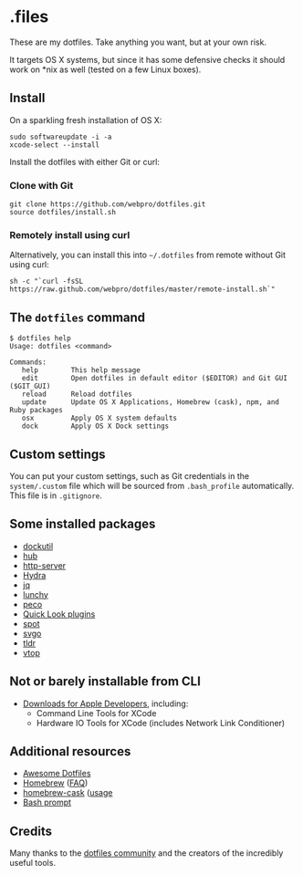 # .files

These are my dotfiles. Take anything you want, but at your own risk.

It targets OS X systems, but since it has some defensive checks it should work on *nix as well (tested on a few Linux boxes).

## Install

On a sparkling fresh installation of OS X:

    sudo softwareupdate -i -a
    xcode-select --install

Install the dotfiles with either Git or curl:

### Clone with Git

    git clone https://github.com/webpro/dotfiles.git
    source dotfiles/install.sh

### Remotely install using curl

Alternatively, you can install this into `~/.dotfiles` from remote without Git using curl:

    sh -c "`curl -fsSL https://raw.github.com/webpro/dotfiles/master/remote-install.sh`"

## The `dotfiles` command

    $ dotfiles help
    Usage: dotfiles <command>

    Commands:
       help        This help message
       edit        Open dotfiles in default editor ($EDITOR) and Git GUI ($GIT_GUI)
       reload      Reload dotfiles
       update      Update OS X Applications, Homebrew (cask), npm, and Ruby packages
       osx         Apply OS X system defaults
       dock        Apply OS X Dock settings

## Custom settings

You can put your custom settings, such as Git credentials in the `system/.custom` file which will be sourced from `.bash_profile` automatically. This file is in `.gitignore`.

## Some installed packages

* [dockutil](https://github.com/kcrawford/dockutil)
* [hub](http://hub.github.com/)
* [http-server](https://github.com/nodeapps/http-server)
* [Hydra](https://github.com/sdegutis/hydra)
* [jq](http://stedolan.github.io/jq/)
* [lunchy](https://github.com/eddiezane/lunchy)
* [peco](http://peco.github.io/)
* [Quick Look plugins](https://github.com/sindresorhus/quick-look-plugins)
* [spot](https://github.com/guille/spot)
* [svgo](https://github.com/svg/svgo)
* [tldr](https://github.com/tldr-pages/tldr)
* [vtop](https://github.com/MrRio/vtop)

## Not or barely installable from CLI

* [Downloads for Apple Developers](https://developer.apple.com/downloads), including:
    * Command Line Tools for XCode
    * Hardware IO Tools for XCode (includes Network Link Conditioner)

## Additional resources

* [Awesome Dotfiles](https://github.com/webpro/awesome-dotfiles)
* [Homebrew](http://brew.sh/) ([FAQ](https://github.com/Homebrew/homebrew/wiki/FAQ))
* [homebrew-cask](http://caskroom.io/) ([usage]((https://github.com/phinze/homebrew-cask/blob/master/USAGE.md))
* [Bash prompt](http://wiki.archlinux.org/index.php/Color_Bash_Prompt)

## Credits

Many thanks to the [dotfiles community](http://dotfiles.github.io/) and the creators of the incredibly useful tools.
